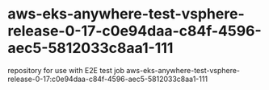 # aws-eks-anywhere-test-vsphere-release-0-17-c0e94daa-c84f-4596-aec5-5812033c8aa1-111
repository for use with E2E test job aws-eks-anywhere-test-vsphere-release-0-17:c0e94daa-c84f-4596-aec5-5812033c8aa1-111
